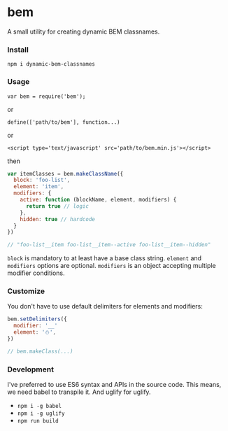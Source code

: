 # bem

A small utility for creating dynamic BEM classnames.

### Install
`npm i dynamic-bem-classnames`

### Usage

`var bem = require('bem');`

or

`define(['path/to/bem'], function...)`

or

`<script type='text/javascript' src='path/to/bem.min.js'></script>`

then

```js
var itemClasses = bem.makeClassName({
  block: 'foo-list',
  element: 'item',
  modifiers: {
    active: function (blockName, element, modifiers) {
      return true // logic
    },
    hidden: true // hardcode
  }
})

// "foo-list__item foo-list__item--active foo-list__item--hidden"
```

`block` is mandatory to at least have a base class string.
`element` and `modifiers` options are optional.
`modifiers` is an object accepting multiple modifier conditions.

### Customize

You don't have to use default delimiters for elements and modifiers:

```js
bem.setDelimiters({
  modifier: '__'
  element: '⛄',
})

// bem.makeClass(...)
```

### Development

I've preferred to use ES6 syntax and APIs in the source code. This means, we
need babel to transpile it. And uglify for uglify.

 - `npm i -g babel`
 - `npm i -g uglify`
 - `npm run build`